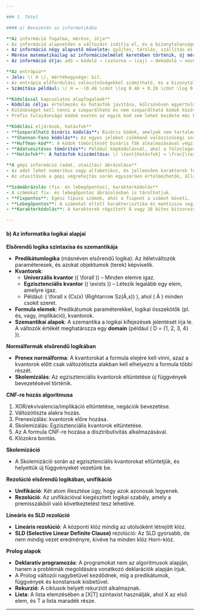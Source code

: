 ```yaml
---

### 1. Tétel

#### a) Bevezetés az informatikába

**Az információ fogalma, mérése, útja**  
- Az információ alapvetően a változást indítja el, és a bizonytalanságot szünteti meg.  
- Az információ négy alapvető művelete: gyűjtés, tárolás, szállítás és alakítás.  
- Mérése matematikailag az információelmélet keretében történik, új mértékegység: 1 bit (0 vagy 1).  
- Az információ útja: adó → kódoló → csatorna → (zaj) → dekódoló → vevő.

**Az entrópia**  
- Jele: \( H \), mértékegysége: bit.  
- Az entrópia előfordulási valószínűségekkel számítható, és a bizonytalanság vagy határozatlanság kifejezője.  
- Számítása például: \( H = -(0.48 \cdot \log 0.48 + 0.26 \cdot \log 0.13) \).

**Kódolással kapcsolatos alapfogalmak**  
- Kódolás célja: értelmezés és hatásfok javítása, kölcsönösen egyértelmű leképezés.  
- Különbséget kell tenni a szeparálható és nem szeparálható kódok között. Például, ha egy kód nem tartalmazhat más kódok kezdő részeit, mint a prefix tulajdonságú kódok (pl. 11 nem lehet a kódja a 110-nek).  
- Prefix tulajdonságú kódok esetén az egyik kód sem lehet kezdete más kódnak.

**Kódolási eljárások, hatásfok**  
- **Szeparálható bináris kódolás**: Bináris kódok, amelyek nem tartalmaznak olyan összefonódásokat, amelyek veszélyeztethetik a kódolást.  
- **Shannon-Fano kódolás**: Az egyes jeleket csökkenő valószínűségi sorrendben írják fel.  
- **Huffman-kód**: A kódok tömörítését bináris fák alkalmazásával végzik.  
- **Adatvesztéses tömörítés**: Például képkódolásnál, ahol a fölösleges adatok eltávolítása történik (pl. színmélység csökkentés).  
- **Hatásfok**: A hatásfok kiszámítása: \( \text{Hatásfok} = \frac{\text{Átlagos kódhossz}}{\text{Optimális kódhossz}} \).

**A gépi információ (adat, utasítás) ábrázolása**  
- Az adat lehet numerikus vagy alfabetikus, és jellemzően karakterek formájában van tárolva gépi szinten (8 vagy 16 bites).  
- Az utasítások a gépi végrehajtás során egyszerűen értelmezhetők, állapotátmeneteket jelenthetnek a gépen.

**Számábrázolás (fix- és lebegőpontos), karakterkódolás**  
- A számokat fix- és lebegőpontos ábrázolásban is tárolhatjuk.  
- **Fixpontos**: Egész típusú számok, ahol a fixpont a számot követi.  
- **Lebegőpontos**: A számokat eltolt karakterisztika és mantissza segítségével ábrázolják.  
- **Karakterkódolás**: A karakterek rögzített 8 vagy 16 bites bitsorozatokban jelennek meg.

---
```


#### b) Az informatika logikai alapjai

**Elsőrendű logika szintaxisa és szemantikája**  
- **Predikátumlogika** (másnéven elsőrendű logika): Az ítéletváltozók paraméteresek, és azokat objektumok (terek) képviselik.  
- **Kvantorok**:  
  - **Univerzális kvantor** (\( \forall \)) – Minden elemre igaz.  
  - **Egzisztenciális kvantor** (\( \exists \)) – Létezik legalább egy elem, amelyre igaz.  
  - Például: \( \forall x (Cs(x) \Rightarrow Sz(Á,x)) \), ahol \( Á \) minden csokit szeret.  
- **Formula elemek**: Predikátumok paraméterekkel, logikai összekötők (pl. és, vagy, implikáció), kvantorok.  
- **Szemantikai alapok**: A szemantika a logikai kifejezések jelentését írja le. A változók értékét meghatározza egy **domain** (például \( D = \{1, 2, 3, 4\} \)).

**Normálformák elsőrendű logikában**  
- **Prenex normálforma**: A kvantorokat a formula elejére kell vinni, azaz a kvantorok előtt csak változótiszta alakban kell elhelyezni a formula többi részét.  
- **Skolemizálás**: Az egzisztenciális kvantorok eltüntetése új függvények bevezetésével történik.

**CNF-re hozás algoritmusa**  
1. XOR/ekvivalencia/implikáció eltüntetése, negációk bevezetése.  
2. Változótiszta alakra hozás.  
3. Prenexizálás: kvantorok előre hozása.  
4. Skolemizálás: Egzisztenciális kvantorok eltüntetése.  
5. Az A formula CNF-re hozása a disztributivitás alkalmazásával.  
6. Klózokra bontás.

**Skolemizáció**  
- A Skolemizáció során az egzisztenciális kvantorokat eltüntetjük, és helyettük új függvényeket vezetünk be.

**Rezolúció elsőrendű logikában, unifikáció**  
- **Unifikáció**: Két atom illesztése úgy, hogy azok azonosak legyenek.  
- **Rezolúció**: Az unifikációval kiegészített logikai szabály, amely a premisszákból való következtetést tesz lehetővé.

**Lineáris és SLD rezolúció**  
- **Lineáris rezolúció**: A központi klóz mindig az utolsóként létrejött klóz.  
- **SLD (Selective Linear Definite Clause)** rezolúció: Az SLD gyorsabb, de nem mindig vezet eredményre, kivéve ha minden klóz Horn-klóz.

**Prolog alapok**  
- **Deklaratív programozás**: A programokat nem az algoritmusok alapján, hanem a problémák megoldására vonatkozó deklarációk alapján írjuk.  
- A Prolog változói nagybetűvel kezdődnek, míg a predikátumok, függvények és konstansok kisbetűvel.  
- **Rekurzió**: A ciklusok helyett rekurziót alkalmaznak.  
- **Lista**: A lista elemzésében a [X|T] szintaxist használják, ahol X az első elem, és T a lista maradék része.

---